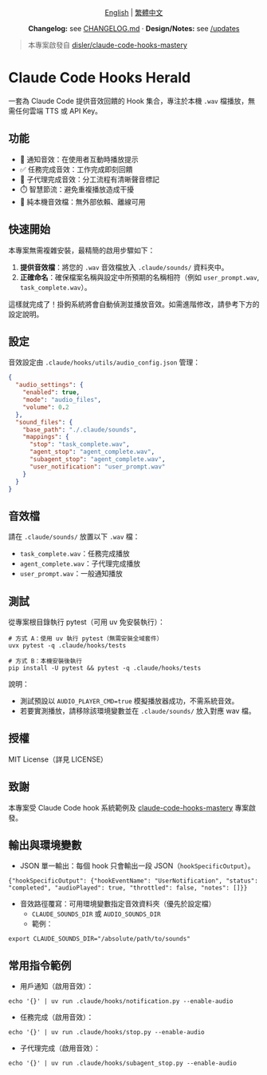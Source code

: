 <div align="center">

[English](./README.md) | [繁體中文](./README_zh-TW.md)

**Changelog:** see [CHANGELOG.md](./CHANGELOG.md) · **Design/Notes:** see [/updates](./updates/)

</div>

> 本專案啟發自 [disler/claude-code-hooks-mastery](https://github.com/disler/claude-code-hooks-mastery)

# Claude Code Hooks Herald

一套為 Claude Code 提供音效回饋的 Hook 集合，專注於本機 `.wav` 檔播放，無需任何雲端 TTS 或 API Key。

## 功能

- 🔔 通知音效：在使用者互動時播放提示
- ✅ 任務完成音效：工作完成即刻回饋
- 🎯 子代理完成音效：分工流程有清晰聲音標記
- ⏱️ 智慧節流：避免重複播放造成干擾
- 🎵 純本機音效檔：無外部依賴、離線可用

## 快速開始

本專案無需複雜安裝，最精簡的啟用步驟如下：

1.  **提供音效檔**：將您的 `.wav` 音效檔放入 `.claude/sounds/` 資料夾中。
2.  **正確命名**：確保檔案名稱與設定中所預期的名稱相符（例如 `user_prompt.wav`, `task_complete.wav`）。

這樣就完成了！掛鉤系統將會自動偵測並播放音效。如需進階修改，請參考下方的設定說明。

## 設定

音效設定由 `.claude/hooks/utils/audio_config.json` 管理：

```json
{
  "audio_settings": {
    "enabled": true,
    "mode": "audio_files",
    "volume": 0.2
  },
  "sound_files": {
    "base_path": "./.claude/sounds",
    "mappings": {
      "stop": "task_complete.wav",
      "agent_stop": "agent_complete.wav",
      "subagent_stop": "agent_complete.wav",
      "user_notification": "user_prompt.wav"
    }
  }
}
```

## 音效檔

請在 `.claude/sounds/` 放置以下 `.wav` 檔：
- `task_complete.wav`：任務完成播放
- `agent_complete.wav`：子代理完成播放
- `user_prompt.wav`：一般通知播放

## 測試

從專案根目錄執行 pytest（可用 uv 免安裝執行）：

```
# 方式 A：使用 uv 執行 pytest（無需安裝全域套件）
uvx pytest -q .claude/hooks/tests

# 方式 B：本機安裝後執行
pip install -U pytest && pytest -q .claude/hooks/tests
```

說明：
- 測試預設以 `AUDIO_PLAYER_CMD=true` 模擬播放器成功，不需系統音效。
- 若要實測播放，請移除該環境變數並在 `.claude/sounds/` 放入對應 wav 檔。

## 授權

MIT License（詳見 LICENSE）

## 致謝

本專案受 Claude Code hook 系統範例及 [claude-code-hooks-mastery](https://github.com/disler/claude-code-hooks-mastery) 專案啟發。

## 輸出與環境變數

- JSON 單一輸出：每個 hook 只會輸出一段 JSON（`hookSpecificOutput`）。

```
{"hookSpecificOutput": {"hookEventName": "UserNotification", "status": "completed", "audioPlayed": true, "throttled": false, "notes": []}}
```

- 音效路徑覆寫：可用環境變數指定音效資料夾（優先於設定檔）
  - `CLAUDE_SOUNDS_DIR` 或 `AUDIO_SOUNDS_DIR`
  - 範例：

```
export CLAUDE_SOUNDS_DIR="/absolute/path/to/sounds"
```

## 常用指令範例

- 用戶通知（啟用音效）：

```
echo '{}' | uv run .claude/hooks/notification.py --enable-audio
```

- 任務完成（啟用音效）：

```
echo '{}' | uv run .claude/hooks/stop.py --enable-audio
```

- 子代理完成（啟用音效）：

```
echo '{}' | uv run .claude/hooks/subagent_stop.py --enable-audio
```
